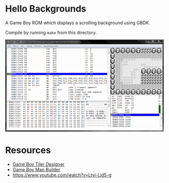 # Hello Backgrounds
A Game Boy ROM which displays a scrolling background using GBDK.

Compile by running `make` from this directory.

![Screenshot](screenshot.gif "Screenshot")

# Resources
* [Game Boy Tiler Designer](http://www.devrs.com/gb/hmgd/gbtd.html)
* [Game Boy Map Builder](http://www.devrs.com/gb/hmgd/gbmb.html)
* https://www.youtube.com/watch?v=Ltyi-Ljd5-g